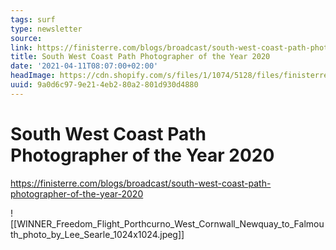 ```yaml
---
tags: surf
type: newsletter
source:
link: https://finisterre.com/blogs/broadcast/south-west-coast-path-photographer-of-the-year-2020
title: South West Coast Path Photographer of the Year 2020
date: '2021-04-11T08:07:00+02:00'
headImage: https://cdn.shopify.com/s/files/1/1074/5128/files/finisterre-black-logo.png?height=628&pad_color=ffffff&v=1485349653&width=1200
uuid: 9a0d6c97-9e21-4eb2-80a2-801d930d4880
---
```


# South West Coast Path Photographer of the Year 2020
https://finisterre.com/blogs/broadcast/south-west-coast-path-photographer-of-the-year-2020

![[WINNER_Freedom_Flight_Porthcurno_West_Cornwall_Newquay_to_Falmouth_photo_by_Lee_Searle_1024x1024.jpeg]]
